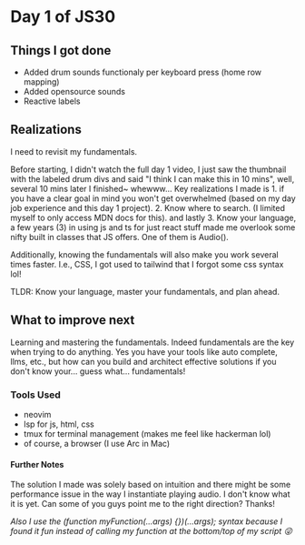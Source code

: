 # Day 1 of JS30

## Things I got done
- Added drum sounds functionaly per keyboard press (home row mapping)
- Added opensource sounds
- Reactive labels

## Realizations
I need to revisit my fundamentals.

Before starting, I didn't watch the full day 1 video, I just saw the thumbnail with the labeled drum divs and said "I think I can make this in 10 mins", well, several 10 mins later I finished~ whewww... Key realizations I made is 1. if you have a clear goal in mind you won't get overwhelmed (based on my day job experience and this day 1 project). 2. Know where to search. (I limited myself to only access MDN docs for this). and lastly 3. Know your language, a few years (3) in using js and ts for just react stuff made me overlook some nifty built in classes that JS offers. One of them is Audio().

Additionally, knowing the fundamentals will also make you work several times faster. I.e., CSS, I got used to tailwind that I forgot some css syntax lol!

TLDR: Know your language, master your fundamentals, and plan ahead.

## What to improve next
Learning and mastering the fundamentals. Indeed fundamentals are the key when trying to do anything. Yes you have your tools like auto complete, llms, etc., but how can you build and architect effective solutions if you don't know your... guess what... fundamentals!

### Tools Used
- neovim
- lsp for js, html, css
- tmux for terminal management (makes me feel like hackerman lol)
- of course, a browser (I use Arc in Mac)

#### Further Notes
The solution I made was solely based on intuition and there might be some performance issue in the way I instantiate playing audio. I don't know what it is yet. Can some of you guys point me to the right direction? Thanks!

*Also I use the (function myFunction(...args) {})(...args); syntax because I found it fun instead of calling my function at the bottom/top of my script 😜*
